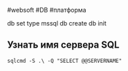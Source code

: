 #websoft #DB #платформа

db set type mssql
db create
db init

## Узнать имя сервера SQL
```
sqlcmd -S .\ -Q "SELECT @@SERVERNAME"
```